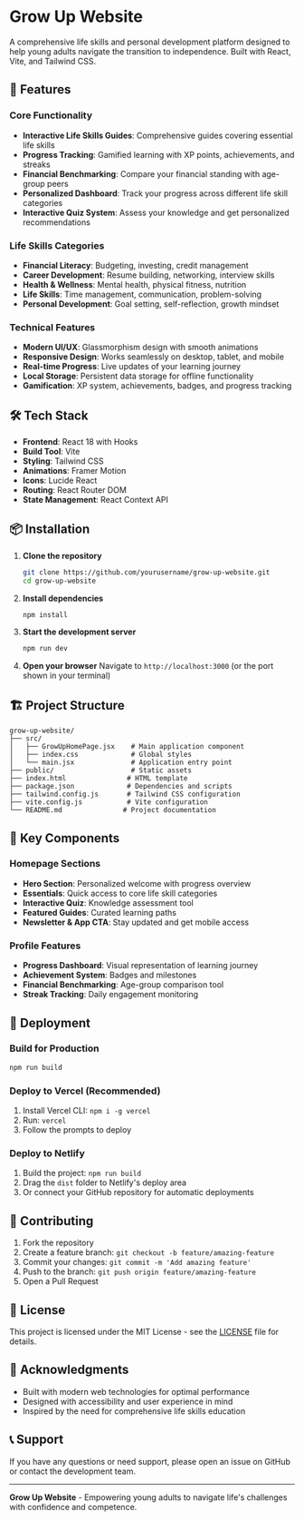 # Grow Up Website

A comprehensive life skills and personal development platform designed to help young adults navigate the transition to independence. Built with React, Vite, and Tailwind CSS.

## 🚀 Features

### Core Functionality
- **Interactive Life Skills Guides**: Comprehensive guides covering essential life skills
- **Progress Tracking**: Gamified learning with XP points, achievements, and streaks
- **Financial Benchmarking**: Compare your financial standing with age-group peers
- **Personalized Dashboard**: Track your progress across different life skill categories
- **Interactive Quiz System**: Assess your knowledge and get personalized recommendations

### Life Skills Categories
- **Financial Literacy**: Budgeting, investing, credit management
- **Career Development**: Resume building, networking, interview skills
- **Health & Wellness**: Mental health, physical fitness, nutrition
- **Life Skills**: Time management, communication, problem-solving
- **Personal Development**: Goal setting, self-reflection, growth mindset

### Technical Features
- **Modern UI/UX**: Glassmorphism design with smooth animations
- **Responsive Design**: Works seamlessly on desktop, tablet, and mobile
- **Real-time Progress**: Live updates of your learning journey
- **Local Storage**: Persistent data storage for offline functionality
- **Gamification**: XP system, achievements, badges, and progress tracking

## 🛠️ Tech Stack

- **Frontend**: React 18 with Hooks
- **Build Tool**: Vite
- **Styling**: Tailwind CSS
- **Animations**: Framer Motion
- **Icons**: Lucide React
- **Routing**: React Router DOM
- **State Management**: React Context API

## 📦 Installation

1. **Clone the repository**
   ```bash
   git clone https://github.com/yourusername/grow-up-website.git
   cd grow-up-website
   ```

2. **Install dependencies**
   ```bash
   npm install
   ```

3. **Start the development server**
   ```bash
   npm run dev
   ```

4. **Open your browser**
   Navigate to `http://localhost:3000` (or the port shown in your terminal)

## 🏗️ Project Structure

```
grow-up-website/
├── src/
│   ├── GrowUpHomePage.jsx    # Main application component
│   ├── index.css             # Global styles
│   └── main.jsx              # Application entry point
├── public/                   # Static assets
├── index.html               # HTML template
├── package.json             # Dependencies and scripts
├── tailwind.config.js       # Tailwind CSS configuration
├── vite.config.js           # Vite configuration
└── README.md               # Project documentation
```

## 🎯 Key Components

### Homepage Sections
- **Hero Section**: Personalized welcome with progress overview
- **Essentials**: Quick access to core life skill categories
- **Interactive Quiz**: Knowledge assessment tool
- **Featured Guides**: Curated learning paths
- **Newsletter & App CTA**: Stay updated and get mobile access

### Profile Features
- **Progress Dashboard**: Visual representation of learning journey
- **Achievement System**: Badges and milestones
- **Financial Benchmarking**: Age-group comparison tool
- **Streak Tracking**: Daily engagement monitoring

## 🚀 Deployment

### Build for Production
```bash
npm run build
```

### Deploy to Vercel (Recommended)
1. Install Vercel CLI: `npm i -g vercel`
2. Run: `vercel`
3. Follow the prompts to deploy

### Deploy to Netlify
1. Build the project: `npm run build`
2. Drag the `dist` folder to Netlify's deploy area
3. Or connect your GitHub repository for automatic deployments

## 🤝 Contributing

1. Fork the repository
2. Create a feature branch: `git checkout -b feature/amazing-feature`
3. Commit your changes: `git commit -m 'Add amazing feature'`
4. Push to the branch: `git push origin feature/amazing-feature`
5. Open a Pull Request

## 📝 License

This project is licensed under the MIT License - see the [LICENSE](LICENSE) file for details.

## 🙏 Acknowledgments

- Built with modern web technologies for optimal performance
- Designed with accessibility and user experience in mind
- Inspired by the need for comprehensive life skills education

## 📞 Support

If you have any questions or need support, please open an issue on GitHub or contact the development team.

---

**Grow Up Website** - Empowering young adults to navigate life's challenges with confidence and competence.
